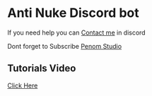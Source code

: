 # Anti Nuke Discord bot

If you need help you can [Contact me](https://dsc.gg/h-s-s) in discord


Dont forget to Subscribe [Penom Studio](https://www.youtube.com/channel/UCAsl_c___2e00PAPgs0IuMA)

## Tutorials Video
[Click Here](https://www.youtube.com/watch?v=LJ2xii0YxVs)
